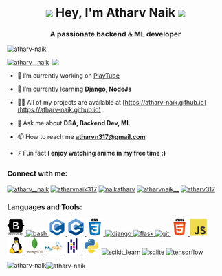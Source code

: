 
<div align="center">
<!--   <img align='center' src="https://i.imgur.com/c7GmAJf.png" width="1000" /> -->
  <h1> <img src="https://user-images.githubusercontent.com/33006597/115469137-5d2a8980-a234-11eb-84c7-2963f40c3273.gif" width="40px"> Hey, I'm Atharv Naik <img src="https://user-images.githubusercontent.com/33006597/115468619-a1695a00-a233-11eb-863b-2bffc42245a2.gif" width="40px">  
</h1>
</div>
<h3 align="center">A passionate backend & ML developer</h3>

<p align="left"> <img src="https://komarev.com/ghpvc/?username=atharv-naik&label=Profile%20views&color=0e75b6&style=flat" alt="atharv-naik" /> </p>
<img align='right' src="https://user-images.githubusercontent.com/33006597/115854348-7006af00-a42a-11eb-9b85-309cc8c849bc.gif" width="400" />

<p align="left"> <a href="https://twitter.com/atharv__naik" target="blank"><img src="https://img.shields.io/twitter/follow/atharv__naik?logo=twitter&style=for-the-badge" alt="atharv__naik" /></a> </p>

- 🔭 I’m currently working on [PlayTube](https://github.com/atharv-naik/PlayTube)

- 🌱 I’m currently learning **Django, NodeJs**

- 👨‍💻 All of my projects are available at [https://atharv-naik.github.io](https://atharv-naik.github.io)

- 💬 Ask me about **DSA, Backend Dev, ML**

- 📫 How to reach me **atharvn317@gmail.com**

- ⚡ Fun fact **I enjoy watching anime in my free time :)**

<h3 align="left">Connect with me:</h3>
<p align="left">
<a href="https://twitter.com/atharv__naik" target="blank"><img align="center" src="https://raw.githubusercontent.com/rahuldkjain/github-profile-readme-generator/master/src/images/icons/Social/twitter.svg" alt="atharv__naik" height="30" width="40" /></a>
<a href="https://linkedin.com/in/atharvnaik317" target="blank"><img align="center" src="https://raw.githubusercontent.com/rahuldkjain/github-profile-readme-generator/master/src/images/icons/Social/linked-in-alt.svg" alt="atharvnaik317" height="30" width="40" /></a>
<a href="https://kaggle.com/naikatharv" target="blank"><img align="center" src="https://raw.githubusercontent.com/rahuldkjain/github-profile-readme-generator/master/src/images/icons/Social/kaggle.svg" alt="naikatharv" height="30" width="40" /></a>
<a href="https://instagram.com/atharvnaik__" target="blank"><img align="center" src="https://raw.githubusercontent.com/rahuldkjain/github-profile-readme-generator/master/src/images/icons/Social/instagram.svg" alt="atharvnaik__" height="30" width="40" /></a>
<a href="https://www.codechef.com/users/atharv317" target="blank"><img align="center" src="https://cdn.jsdelivr.net/npm/simple-icons@3.1.0/icons/codechef.svg" alt="atharv317" height="30" width="40" /></a>
</p>

<h3 align="left">Languages and Tools:</h3>
<p align="left"> <a href="https://getbootstrap.com" target="_blank" rel="noreferrer"> <img src="https://raw.githubusercontent.com/devicons/devicon/master/icons/bootstrap/bootstrap-plain-wordmark.svg" alt="bootstrap" width="40" height="40"/> </a> <a href="https://www.gnu.org/software/bash/" target="_blank" rel="noreferrer"> <img src="https://www.vectorlogo.zone/logos/gnu_bash/gnu_bash-icon.svg" alt="bash" width="40" height="40"/> </a> <a href="https://www.cprogramming.com/" target="_blank" rel="noreferrer"> <img src="https://raw.githubusercontent.com/devicons/devicon/master/icons/c/c-original.svg" alt="c" width="40" height="40"/> </a> <a href="https://www.w3schools.com/cpp/" target="_blank" rel="noreferrer"> <img src="https://raw.githubusercontent.com/devicons/devicon/master/icons/cplusplus/cplusplus-original.svg" alt="cplusplus" width="40" height="40"/> </a> <a href="https://www.w3schools.com/css/" target="_blank" rel="noreferrer"> <img src="https://raw.githubusercontent.com/devicons/devicon/master/icons/css3/css3-original-wordmark.svg" alt="css3" width="40" height="40"/> </a> <a href="https://www.djangoproject.com/" target="_blank" rel="noreferrer"> <img src="https://cdn.worldvectorlogo.com/logos/django.svg" alt="django" width="40" height="40"/> </a> <a href="https://flask.palletsprojects.com/" target="_blank" rel="noreferrer"> <img src="https://www.vectorlogo.zone/logos/pocoo_flask/pocoo_flask-icon.svg" alt="flask" width="40" height="40"/> </a> <a href="https://git-scm.com/" target="_blank" rel="noreferrer"> <img src="https://www.vectorlogo.zone/logos/git-scm/git-scm-icon.svg" alt="git" width="40" height="40"/> </a> <a href="https://www.w3.org/html/" target="_blank" rel="noreferrer"> <img src="https://raw.githubusercontent.com/devicons/devicon/master/icons/html5/html5-original-wordmark.svg" alt="html5" width="40" height="40"/> </a> <a href="https://developer.mozilla.org/en-US/docs/Web/JavaScript" target="_blank" rel="noreferrer"> <img src="https://raw.githubusercontent.com/devicons/devicon/master/icons/javascript/javascript-original.svg" alt="javascript" width="40" height="40"/> </a> <a href="https://www.linux.org/" target="_blank" rel="noreferrer"> <img src="https://raw.githubusercontent.com/devicons/devicon/master/icons/linux/linux-original.svg" alt="linux" width="40" height="40"/> </a> <a href="https://www.mongodb.com/" target="_blank" rel="noreferrer"> <img src="https://raw.githubusercontent.com/devicons/devicon/master/icons/mongodb/mongodb-original-wordmark.svg" alt="mongodb" width="40" height="40"/> </a> <a href="https://www.mysql.com/" target="_blank" rel="noreferrer"> <img src="https://raw.githubusercontent.com/devicons/devicon/master/icons/mysql/mysql-original-wordmark.svg" alt="mysql" width="40" height="40"/> </a> <a href="https://pandas.pydata.org/" target="_blank" rel="noreferrer"> <img src="https://raw.githubusercontent.com/devicons/devicon/2ae2a900d2f041da66e950e4d48052658d850630/icons/pandas/pandas-original.svg" alt="pandas" width="40" height="40"/> </a> <a href="https://www.python.org" target="_blank" rel="noreferrer"> <img src="https://raw.githubusercontent.com/devicons/devicon/master/icons/python/python-original.svg" alt="python" width="40" height="40"/> </a> <a href="https://scikit-learn.org/" target="_blank" rel="noreferrer"> <img src="https://upload.wikimedia.org/wikipedia/commons/0/05/Scikit_learn_logo_small.svg" alt="scikit_learn" width="40" height="40"/> </a> <a href="https://www.sqlite.org/" target="_blank" rel="noreferrer"> <img src="https://www.vectorlogo.zone/logos/sqlite/sqlite-icon.svg" alt="sqlite" width="40" height="40"/> </a> <a href="https://www.tensorflow.org" target="_blank" rel="noreferrer"> <img src="https://www.vectorlogo.zone/logos/tensorflow/tensorflow-icon.svg" alt="tensorflow" width="40" height="40"/> </a> </p>

<p><img align="left" src="https://github-readme-stats.vercel.app/api/top-langs?username=atharv-naik&show_icons=true&locale=en&layout=compact" alt="atharv-naik" /></p>

<!-- <p>&nbsp;<img align="center" src="https://github-readme-stats.vercel.app/api?username=atharv-naik&show_icons=true&locale=en" alt="atharv-naik" /></p> -->

<p><img align="center" src="https://github-readme-streak-stats.herokuapp.com/?user=atharv-naik&" alt="atharv-naik" /></p>

<!--
**atharv-naik/atharv-naik** is a ✨ _special_ ✨ repository because its `README.md` (this file) appears on your GitHub profile.

Here are some ideas to get you started:

- 🔭 I’m currently working on ...
- 🌱 I’m currently learning ...
- 👯 I’m looking to collaborate on ...
- 🤔 I’m looking for help with ...
- 💬 Ask me about ...
- 📫 How to reach me: ...
- 😄 Pronouns: ...
- ⚡ Fun fact: ...
-->
